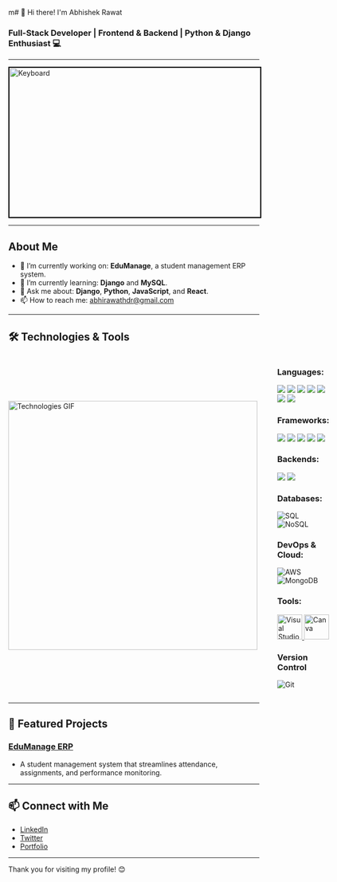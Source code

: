 m# 👋 Hi there! I'm Abhishek Rawat

### Full-Stack Developer | Frontend & Backend | Python & Django Enthusiast 💻

---

<!-- Keyboard Image at the Top -->
<img src="https://raw.githubusercontent.com/AbhishekRawat2003/AbhishekRawat2003/1fbba1b808ae4e62f3939a0dc0bbfe1dd053acb4/keyboard.jpg" alt="Keyboard" width="100%" height="300" style="border: 2px solid #000;">

---

## About Me
- 🔭 I’m currently working on: **EduManage**, a student management ERP system.
- 🌱 I’m currently learning: **Django** and **MySQL**.
- 💬 Ask me about: **Django**, **Python**, **JavaScript**, and **React**.
- 📫 How to reach me: [abhirawathdr@gmail.com](mailto:abhirawathdr@gmail.com)

---
## 🛠️ Technologies & Tools

<div style="display: flex; align-items: center;">
     <div style="flex: 1; margin-right: 20px; ">
     <img src="https://raw.githubusercontent.com/AbhishekRawat2003/AbhishekRawat2003/1fbba1b808ae4e62f3939a0dc0bbfe1dd053acb4/Skills_Animation_Dark.gif" alt="Technologies GIF" width="500" style="margin-right: 20px; " align="left">
     </div>
     <div style="flex-1;justofy-items: right; ">
          <h3 >Languages:</h3>
          <img src="https://img.shields.io/badge/HTML-E34F26?style=for-the-badge&logo=html5&logoColor=white ">
          <img src="https://img.shields.io/badge/CSS-1572B6?style=for-the-badge&logo=css3&logoColor=white ">
          <img src="(https://img.shields.io/badge/JavaScript-F7DF1E?style=for-the-badge&logo=javascript&logoColor=black ">
          <img src="https://img.shields.io/badge/PHP-777BB4?style=for-the-badge&logo=php&logoColor=white ">
          <img src="https://img.shields.io/badge/Python-3776AB?style=for-the-badge&logo=python&logoColor=white ">
          <img src=" https://img.shields.io/badge/C-00599C?style=for-the-badge&logo=c&logoColor=white">
          <img src=" https://img.shields.io/badge/C++-00599C?style=for-the-badge&logo=c%2B%2B&logoColor=white">
          <br>
          <h3 >Frameworks:</h3>
          <img src="https://img.shields.io/badge/React-61DAFB?style=for-the-badge&logo=react&logoColor=black ">
          <img src="https://img.shields.io/badge/Vue.js-4FC08D?style=for-the-badge&logo=vue.js&logoColor=white ">
          <img src="https://img.shields.io/badge/Angular-DD0031?style=for-the-badge&logo=angular&logoColor=white ">
          <img src="https://img.shields.io/badge/Django-092E20?style=for-the-badge&logo=django&logoColor=white ">
          <img src="https://img.shields.io/badge/Express-404D59?style=for-the-badge&logo=express&logoColor=white ">
          <br>
          <h3 >Backends:</h3>
           <img src="https://img.shields.io/badge/Express-404D59?style=for-the-badge&logo=express&logoColor=white ">
           <img src="https://img.shields.io/badge/Node.js-339933?style=for-the-badge&logo=node.js&logoColor=white">

          
### Databases:
![SQL](https://img.shields.io/badge/SQL-4479A1?style=for-the-badge&logo=mysql&logoColor=white)
![NoSQL](https://img.shields.io/badge/NoSQL-4DB33D?style=for-the-badge&logo=mongodb&logoColor=white)


### DevOps & Cloud:
![AWS](https://img.shields.io/badge/AWS-232F3E?style=for-the-badge&logo=amazon-aws&logoColor=white)
![MongoDB](https://img.shields.io/badge/MongoDB-47A248?style=for-the-badge&logo=mongodb&logoColor=white)

### Tools:
<a href="https://code.visualstudio.com/" target="_blank">
  <img src="https://img.icons8.com/fluent/48/000000/visual-studio-code-2019.png" alt="Visual Studio Code" width="50" height="50"/>
</a>
<a href="https://www.canva.com/" target="_blank">
  <img src="https://img.icons8.com/fluent/48/000000/canva.png" alt="Canva" width="50" height="50"/>
</a>

### Version Control
![Git](https://img.shields.io/badge/Git-F05032?style=for-the-badge&logo=git&logoColor=white)
     </div>
</div>



---

## 📂 Featured Projects
### [EduManage ERP](https://github.com/Abhirawat9639/EduManage-ERP)
- A student management system that streamlines attendance, assignments, and performance monitoring.

---

## 📫 Connect with Me
- [LinkedIn](https://www.linkedin.com/in/your-profile)
- [Twitter](https://twitter.com/your-profile)
- [Portfolio](https://your-portfolio-link.com)

---

Thank you for visiting my profile! 😊

